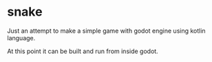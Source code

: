 # snake

Just an attempt to make a simple game with godot engine using kotlin language.

At this point it can be built and run from inside godot.